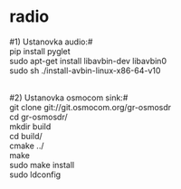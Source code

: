 # radio




#1) Ustanovka audio:#
<br>
pip install pyglet
<br>
sudo apt-get install libavbin-dev libavbin0
<br>
sudo sh ./install-avbin-linux-x86-64-v10
<br><br>

#2) Ustanovka osmocom sink:#
<br>
git clone git://git.osmocom.org/gr-osmosdr
<br>
cd gr-osmosdr/
<br>
mkdir build
<br>
cd build/
<br>
cmake ../
<br>
make
<br>
sudo make install
<br>
sudo ldconfig
